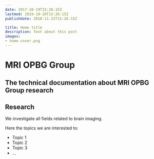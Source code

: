 ```yaml
---
date: 2017-10-19T15:26:15Z
lastmod: 2019-10-26T15:26:15Z
publishdate: 2018-11-23T15:26:15Z

title: Home title
description: Text about this post
images:
- home-cover.png
---
```


# MRI OPBG Group

## The technical documentation about MRI OPBG Group research

## Research

We investigate all fields related to brain imaging.

Here the topics we are interested to:

* Topic 1
* Topic 2
* Topic 3
* ...
